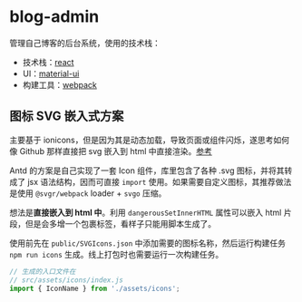 # blog-admin

管理自己博客的后台系统，使用的技术栈：

+ 技术栈：[react](https://reactjs.org/docs/react-component.html)
+ UI：[material-ui](https://material-ui.com/demos/bottom-navigation/)
+ 构建工具：[webpack](https://www.webpackjs.com/concepts/)

## 图标 SVG 嵌入式方案

主要基于 ionicons，但是因为其是动态加载，导致页面或组件闪烁，遂思考如何像 Github 那样直接把 svg 嵌入到 html 中直接渲染。[参考](https://github.blog/2016-02-22-delivering-octicons-with-svg/)

Antd 的方案是自己实现了一套 Icon 组件，库里包含了各种 .svg 图标，并将其转成了 jsx 语法结构，因而可直接 `import` 使用。如果需要自定义图标，其推荐做法是使用 `@svgr/webpack` loader + `svgo` 压缩。

想法是**直接嵌入到 html 中**。利用 `dangerousSetInnerHTML` 属性可以嵌入 html 片段，但是会多增一个包裹标签，看样子只能用脚本生成了。

使用前先在 `public/SVGIcons.json` 中添加需要的图标名称，然后运行构建任务 `npm run icons` 生成。线上打包时也需要运行一次构建任务。

```javascript
// 生成的入口文件在
// src/assets/icons/index.js
import { IconName } from './assets/icons';
```
